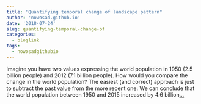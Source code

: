 ```yaml
---
title: "Quantifying temporal change of landscape pattern"
author: 'nowosad.github.io'
date: '2018-07-24'
slug: quantifying-temporal-change-of
categories:
  - bloglink
tags:
  - nowosadgithubio
---
```


Imagine you have two values expressing the world population in 1950 (2.5 billion people) and 2012 (7.1 billion people). How would you compare the change in the world population? The easiest (and correct) approach is just to subtract the past value from the more recent one: We can conclude that the world population between 1950 and 2015 increased by 4.6 billion[... <i class="fas fa-external-link-alt"></i>](https://nowosad.github.io/post/geopat-2-compare/)

